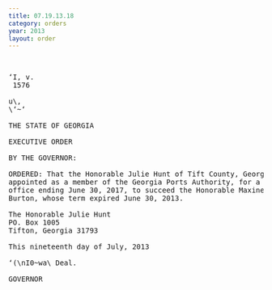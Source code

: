 ```yaml
---
title: 07.19.13.18
category: orders
year: 2013
layout: order
---
```


<pre>  

‘I, v.
 1576

u\,
\‘~‘

THE STATE OF GEORGIA

EXECUTIVE ORDER

BY THE GOVERNOR:

ORDERED: That the Honorable Julie Hunt of Tift County, Georgia, is
appointed as a member of the Georgia Ports Authority, for a term of
office ending June 30, 2017, to succeed the Honorable Maxine
Burton, whose term expired June 30, 2013.

The Honorable Julie Hunt
PO. Box 1005
Tifton, Georgia 31793

This nineteenth day of July, 2013

‘(\nI0~wa\ Deal.

GOVERNOR

</pre>
